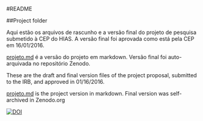 #README

##Project folder

Aqui estão os arquivos de rascunho e a versão final do projeto de pesquisa submetido à CEP do HIAS. A versão final foi aprovada como está pela CEP em 16/01/2016.

[projeto.md](https://github.com/cmprsk/valkyrie/project/projeto.md) é a versão do projeto em markdown. Versão final foi auto-arquivada no repositório Zenodo.

These are the draft and final version files of the project proposal, submitted to the IRB, and approved in 01/16/2016.

[projeto.md](https://github.com/cmprsk/valkyrie/project/projeto.md) is the project version in markdown. Final version was self-archived in Zenodo.org

[![DOI](https://zenodo.org/badge/doi/10.5281/zenodo.44888.svg)](http://dx.doi.org/10.5281/zenodo.44888)
